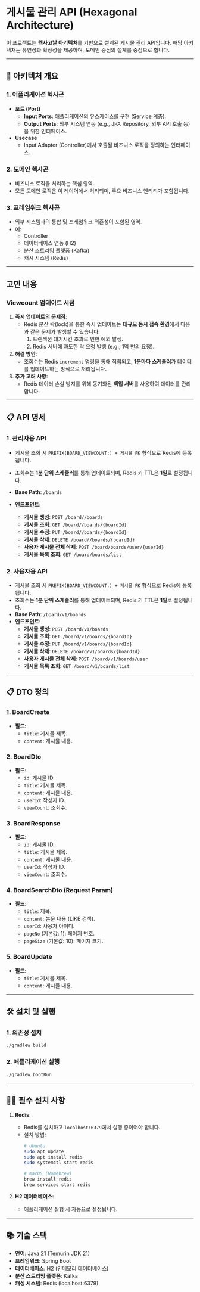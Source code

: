 
# 게시물 관리 API (Hexagonal Architecture)

이 프로젝트는 **헥사고날 아키텍처**를 기반으로 설계된 게시물 관리 API입니다. 해당 아키텍처는 유연성과 확장성을 제공하며, 도메인 중심의 설계를 중점으로 합니다.

---

## 📐 아키텍처 개요

### 1. **어플리케이션 헥사곤**
- **포트 (Port)**
  - **Input Ports**: 애플리케이션의 유스케이스를 구현 (Service 계층).
  - **Output Ports**: 외부 시스템 연동 (e.g., JPA Repository, 외부 API 호출 등)을 위한 인터페이스.
- **Usecase**
  - Input Adapter (Controller)에서 호출될 비즈니스 로직을 정의하는 인터페이스.

### 2. **도메인 헥사곤**
- 비즈니스 로직을 처리하는 핵심 영역.
- 모든 도메인 로직은 이 레이어에서 처리되며, 주요 비즈니스 엔티티가 포함됩니다.

### 3. **프레임워크 헥사곤**
- 외부 시스템과의 통합 및 프레임워크 의존성이 포함된 영역.
- 예: 
  - Controller
  - 데이터베이스 연동 (H2)
  - 분산 스트리밍 플랫폼 (Kafka)
  - 캐시 시스템 (Redis)
---

## 고민 내용

### Viewcount 업데이트 시점
1. **즉시 업데이트의 문제점**:
   - Redis 분산 락(lock)을 통한 즉시 업데이트는 **대규모 동시 접속 환경**에서 다음과 같은 문제가 발생할 수 있습니다:
     1. 트랜잭션 대기시간 초과로 인한 예외 발생.
     2. Redis 서버에 과도한 락 요청 발생 (e.g., 1억 번의 요청).
2. **해결 방안**:
   - 조회수는 Redis `increment` 명령을 통해 적립되고, **1분마다 스케줄러**가 데이터를 업데이트하는 방식으로 처리됩니다.
3. **추가 고려 사항**:
   - Redis 데이터 손실 방지를 위해 동기화된 **백업 서버**를 사용하여 데이터를 관리합니다.

---

## 📋 API 명세

### 1. **관리자용 API**
- 게시물 조회 시 `PREFIX(BOARD_VIEWCOUNT:) + 게시물 PK` 형식으로 Redis에 등록됩니다.
- 조회수는 **1분 단위 스케줄러**를 통해 업데이트되며, Redis 키 TTL은 **1일**로 설정됩니다.

- **Base Path**: `/boards`
- **엔드포인트**:
  - **게시물 생성**: `POST /board//boards`
  - **게시물 조회**: `GET /board//boards/{boardId}`
  - **게시물 수정**: `PUT /board//boards/{boardId}`
  - **게시물 삭제**: `DELETE /board//boards/{boardId}`
  - **사용자 게시물 전체 삭제**: `POST /board/boards/user/{userId}`
  - **게시물 목록 조회**: `GET /board/boards/list`

### 2. **사용자용 API**
- 게시물 조회 시 `PREFIX(BOARD_VIEWCOUNT:) + 게시물 PK` 형식으로 Redis에 등록됩니다.
- 조회수는 **1분 단위 스케줄러**를 통해 업데이트되며, Redis 키 TTL은 **1일**로 설정됩니다.
- **Base Path**: `/board/v1/boards`
- **엔드포인트**:
  - **게시물 생성**: `POST /board/v1/boards`
  - **게시물 조회**: `GET /board/v1/boards/{boardId}`
  - **게시물 수정**: `PUT /board/v1/boards/{boardId}`
  - **게시물 삭제**: `DELETE /board/v1/boards/{boardId}`
  - **사용자 게시물 전체 삭제**: `POST /board/v1/boards/user`
  - **게시물 목록 조회**: `GET /board/v1/boards/list`

---

## 📋 DTO 정의

### 1. **BoardCreate**
- **필드**:
  - `title`: 게시물 제목.
  - `content`: 게시물 내용.

### 2. **BoardDto**
- **필드**:
  - `id`: 게시물 ID.
  - `title`: 게시물 제목.
  - `content`: 게시물 내용.
  - `userId`: 작성자 ID.
  - `viewCount`: 조회수.

### 3. **BoardResponse**
- **필드**:
  - `id`: 게시물 ID.
  - `title`: 게시물 제목.
  - `content`: 게시물 내용.
  - `userId`: 작성자 ID.
  - `viewCount`: 조회수.

### 4. **BoardSearchDto (Request Param)**
- **필드**:
  - `title`: 제목.
  - `content`: 본문 내용 (LIKE 검색).
  - `userId`: 사용자 아이디.
  - `pageNo` (기본값: 1): 페이지 번호.
  - `pageSize` (기본값: 10): 페이지 크기.

### 5. **BoardUpdate**
- **필드**:
  - `title`: 게시물 제목.
  - `content`: 게시물 내용.

---

## 🛠️ 설치 및 실행

### 1. 의존성 설치
```bash
./gradlew build
```

### 2. 애플리케이션 실행
```bash
./gradlew bootRun
```

---

## 🧑‍💻 필수 설치 사항
1. **Redis**:
   - Redis를 설치하고 `localhost:6379`에서 실행 중이어야 합니다.
   - 설치 방법:
     ```bash
     # Ubuntu
     sudo apt update
     sudo apt install redis
     sudo systemctl start redis

     # macOS (Homebrew)
     brew install redis
     brew services start redis
     ```

2. **H2 데이터베이스**:
   - 애플리케이션 실행 시 자동으로 설정됩니다.

---

## 📚 기술 스택
- **언어**: Java 21 (Temurin JDK 21)
- **프레임워크**: Spring Boot
- **데이터베이스**: H2 (인메모리 데이터베이스)
- **분산 스트리밍 플랫폼**: Kafka
- **캐싱 시스템**: Redis (localhost:6379)
